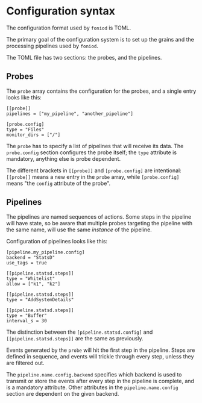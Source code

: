 # Configuration syntax

The configuration format used by `foniod` is TOML.

The primary goal of the configuration system is to set up the grains and the
processing pipelines used by `foniod`. 

The TOML file has two sections: the probes, and the pipelines.

## Probes

The `probe` array contains the configuration for the probes, and a single entry
looks like this:

```
[[probe]]
pipelines = ["my_pipeline", "another_pipeline"]

[probe.config]
type = "Files"
monitor_dirs = ["/"]
```

The `probe` has to specify a list of pipelines that will receive its data.
The `probe.config` section configures the probe itself; the `type` attribute is
mandatory, anything else is probe dependent.

The different brackets in `[[probe]]` and `[probe.config]` are intentional:
`[[probe]]` means a new entry in the `probe` array, while `[probe.config]` means
"the `config` attribute of the probe".

## Pipelines

The pipelines are named sequences of actions. Some steps in the pipeline will
have state, so be aware that multiple probes targeting the pipeline with the
same name, will use the same _instance_ of the pipeline.


Configuration of pipelines looks like this:

```
[pipeline.my_pipeline.config]
backend = "StatsD"
use_tags = true

[[pipeline.statsd.steps]]
type = "Whitelist"
allow = ["k1", "k2"]

[[pipeline.statsd.steps]]
type = "AddSystemDetails"

[[pipeline.statsd.steps]]
type = "Buffer"
interval_s = 30
```

The distinction between the `[pipeline.statsd.config]` and
`[[pipeline.statsd.steps]]` are the same as previously.

Events generated by the `probe` will hit the first step in the pipeline. Steps
are defined in sequence, and events will trickle through every step, unless they
are filtered out.

The `pipeline.name.config.backend` specifies which backend is used to
transmit or store the events after every step in the pipeline is complete, and
is a mandatory attribute.
Other attributes in the `pipeline.name.config` section are dependent on the
given backend.
